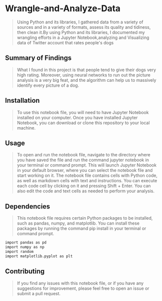# Wrangle-and-Analyze-Data
> Using Python and its libraries, I gathered data from a variety of sources and in a variety of formats, assess its quality and tidiness, then clean it.By using Python and its libraries, I documented my wrangling efforts in a Jupyter Notebook,analyzing and Visualizing data of Twitter account that rates people's dogs

## Summary of Findings

> What I found in this project is that people tend to give their dogs very high rating. Moreover, using neural networks to run out the picture analysis is a very big feat, and the algorithm can help us to massively identify every picture of a dog.

## Installation
> To use this notebook file, you will need to have Jupyter Notebook installed on your computer. Once you have installed Jupyter Notebook, you can download or clone this repository to your local machine.


## Usage

> To open and run the notebook file, navigate to the directory where you have saved the file and run the command jupyter notebook in your terminal or command prompt. This will launch Jupyter Notebook in your default browser, where you can select the notebook file and start working on it.
> The notebook file contains cells with Python code, as well as markdown cells with text and instructions. You can execute each code cell by clicking on it and pressing Shift + Enter. You can also edit the code and text cells as needed to perform your analysis.

## Dependencies

> This notebook file requires certain Python packages to be installed, such as pandas, numpy, and matplotlib. You can install these packages by running the command pip install <package-name> in your terminal or command prompt.
  ```bash
  import pandas as pd
  import numpy as np
  import random
  import matplotlib.pyplot as plt
  ```
## Contributing

> If you find any issues with this notebook file, or if you have any suggestions for improvement, please feel free to open an issue or submit a pull request.
